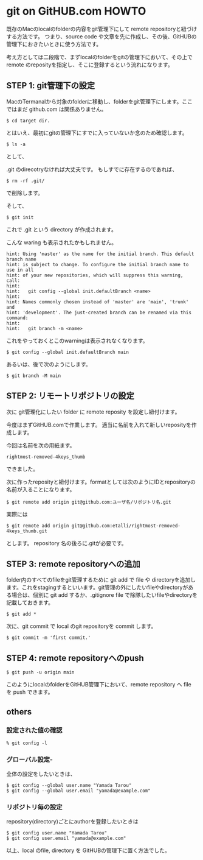 # git on GitHUB.com HOWTO

既存のMacのlocalのfolderの内容をgit管理下にして remote repositoryと紐づけする方法です。
つまり、source code や文章を先に作成し、その後、GitHUBの管理下におきたいときに使う方法です。

考え方としては二段階で、まずlocalのfolderをgitの管理下において、その上でremote のreposityを指定し、そこに登録するという流れになります。

## STEP 1: git管理下の設定

MacのTermanalから対象のfolderに移動し、folderをgit管理下にします。ここではまだ github.com は関係ありません。

```
$ cd target dir.
```

とはいえ、最初にgitの管理下にすでに入っていないか念のため確認します。

```
$ ls -a
```

として、

.git のdirecotryなければ大丈夫です。
もしすでに存在するのであれば、
```
$ rm -rf .git/
```
で削除します。

そして、

```
$ git init
```

これで .git という directory が作成されます。

こんな waring も表示されたかもしれません。
```
hint: Using 'master' as the name for the initial branch. This default branch name
hint: is subject to change. To configure the initial branch name to use in all
hint: of your new repositories, which will suppress this warning, call:
hint:
hint: 	git config --global init.defaultBranch <name>
hint:
hint: Names commonly chosen instead of 'master' are 'main', 'trunk' and
hint: 'development'. The just-created branch can be renamed via this command:
hint:
hint: 	git branch -m <name>
```
これをやっておくとこのwarningは表示されなくなります。

```
$ git config --global init.defaultBranch main
```

あるいは、後で次のようにします。

```
$ git branch -M main
```


## STEP 2: リモートリポジトリの設定

次に git管理化にしたい folder に remote reposity を設定し紐付けます。

今度はまずGitHUB.comで作業します。
適当に名前を入れて新しいreposityを作成します。

今回は名前を次の用紙ます。
```
rightmost-removed-4keys_thumb
```
できました。

次に作ったreposityと紐付けます。formatとしては次のようにIDとrepositoryの名前が入ることになります。

```
$ git remote add origin git@github.com:ユーザ名/リポジトリ名.git
```

実際には
```
$ git remote add origin git@github.com:etalli/rightmost-removed-4keys_thumb.git
```
とします。
repository 名の後ろに.gitが必要です。

## STEP 3: remote repositoryへの追加

folder内のすべてのfileをgit管理するために git add で file や directoryを追加します。これをstagingするといいます。git管理の外にしたいfileやdirectoryがある場合は、個別に git add するか、.gitignore file で除隊したいfileやdirectoryを記載しておきます。

```
$ git add *
```

次に、git commit で local のgit repositoryを commit します。

```
$ git commit -m 'first commit.'
```

## STEP 4: remote repositoryへのpush

```
$ git push -u origin main
```

このようにlocalのfolderをGitHUB管理下において、remote repository へ file を push できます。


## others

### 設定された値の確認


```
% git config -l

```

### グローバル設定-
全体の設定をしたいときは、
```
$ git config --global user.name "Yamada Tarou"
$ git config --global user.email "yamada@example.com"
```

### リポジトリ毎の設定
repository(directory)ごとにauthorを登録したいときは
```
$ git config user.name "Yamada Tarou"
$ git config user.email "yamada@example.com"
```

以上、local のfile, directory を GitHUBの管理下に置く方法でした。
